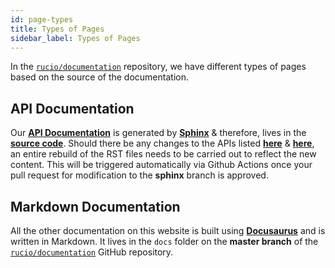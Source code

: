 ```yaml
---
id: page-types
title: Types of Pages
sidebar_label: Types of Pages
---
```


In the [``rucio/documentation``](https://github.com/rucio/documentation) repository, we have different types
of pages based on the source of the documentation.

## API Documentation

Our [__API Documentation__](/rucio-doc/rucio/index.html) is generated by [__Sphinx__](https://www.sphinx-doc.org/en/master/index.html) & therefore,
lives in the [__source code__](). Should there be any changes to the
APIs listed [__here__](https://github.com/rucio/rucio/tree/master/lib/rucio/web/rest/flaskapi/v1) & [__here__](https://github.com/rucio/rucio/tree/master/lib/rucio/client), an entire rebuild of the RST files needs to be carried out to reflect 
the new content. This will be triggered automatically via Github Actions
once your pull request for modification to the **sphinx** branch is 
approved.

## Markdown Documentation

All the other documentation on this website is built using
[__Docusaurus__](https://docusaurus.io/en/) and is written in Markdown. It lives in the
``docs`` folder on the **master branch** of the [``rucio/documentation``](https://github.com/rucio/documentation) 
GitHub repository.
